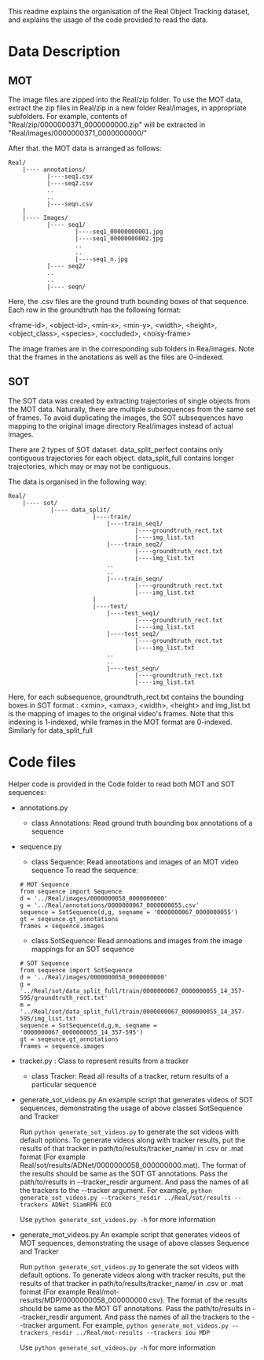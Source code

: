 This readme explains the organisation of the Real Object Tracking dataset, 
and explains the usage of the code provided to read the data.
# Data Description
## MOT
The image files are zipped into the Real/zip folder. To use the MOT data, extract the zip files in Real/zip in a new folder Real/images, in appropriate subfolders. 
For example, contents of "Real/zip/0000000371_0000000000.zip" will be extracted in "Real/images/0000000371_0000000000/"

After that. the MOT data is arranged as follows:
```
Real/
    |---- annotations/
           |----seq1.csv
           |----seq2.csv
           ..
           ..
           |----seqn.csv
    |
    |---- Images/
           |---- seq1/
                   |----seq1_00000000001.jpg
                   |----seq1_00000000002.jpg
                   ..
                   ..
                   |----seq1_n.jpg
           |---- seq2/
           ..
           ..
           |---- seqn/
```

Here, the .csv files are the ground truth bounding boxes of that sequence. Each row in the groundtruth has the following format:

\<frame-id\>, \<object-id\>, \<min-x\>, \<min-y\>, \<width\>, \<height\>, \<object_class\>, \<species\>, \<occluded\>, \<noisy-frame\>

The image frames are in the corresponding sub folders in Rea/images. Note that the frames in the anotations as well as the files are 0-indexed.

## SOT
The SOT data was created by extracting trajectories of single objects from the MOT data. Naturally, there are multiple subsequences from the same set of frames. To avoid duplicating the images, the SOT subsequences have mapping to the original image directory Real/images instead of actual images.

There are 2 types of SOT dataset. data_split_perfect contains only contiguous trajectories for each object.
data_split_full contains longer trajectories, which may or may not be contiguous. 

The data is organised in the following way:

```
Real/
    |---- sot/
            |---- data_split/
                        |----train/
                            |----train_seq1/
                                    |----groundtruth_rect.txt
                                    |----img_list.txt
                            |----train_seq2/
                                    |----groundtruth_rect.txt
                                    |----img_list.txt
                            ..
                            ..
                            |----train_seqn/
                                    |----groundtruth_rect.txt
                                    |----img_list.txt
                        |                    
                        |----test/
                            |----test_seq1/
                                    |----groundtruth_rect.txt
                                    |----img_list.txt
                            |----test_seq2/
                                    |----groundtruth_rect.txt
                                    |----img_list.txt
                            ..
                            ..
                            |----test_seqn/
                                    |----groundtruth_rect.txt
                                    |----img_list.txt
```

Here, for each subsequence, groundtruth_rect.txt contains the bounding boxes in SOT format : \<xmin\>, \<xmax\>, \<width\>, \<height\>
and img_list.txt is the mapping of images to the original video's frames. Note that this indexing is 1-indexed, while
frames in the MOT format are 0-indexed. Similarly for data_split_full


# Code files
Helper code is provided in the Code folder to read both MOT and SOT sequences:
- annotations.py 
    * class Annotations: Read ground truth bounding box annotations of a sequence
- sequence.py
    * class Sequence: Read annotations and images of an MOT video sequence
    To read the sequence:
    ```
    # MOT Sequence
    from sequence import Sequence
    d = '../Real/images/0000000058_0000000000'
    g = '../Real/annotations/0000000067_0000000055.csv'
    sequence = SotSequence(d,g, seqname = '0000000067_0000000055')
    gt = seqeunce.gt_annotations
    frames = sequence.images
    ```
    
    * class SotSequence: Read annoations and images from the image mappings for an SOT sequence
    ```
    # SOT Sequence
    from sequence import SotSequence
    d = '../Real/images/0000000058_0000000000'
    g = '../Real/sot/data_split_full/train/0000000067_0000000055_14_357-595/groundtruth_rect.txt'
    m = '../Real/sot/data_split_full/train/0000000067_0000000055_14_357-595/img_list.txt
    sequence = SotSequence(d,g,m, seqname = '0000000067_0000000055_14_357-595')
    gt = seqeunce.gt_annotations
    frames = sequence.images
    ```

- tracker.py : Class to represent results from a tracker
    * class Tracker: Read all results of a tracker, return results of a particular sequence
- generate_sot_videos.py
    An example script that generates videos of SOT sequences, demonstrating the usage of above classes SotSequence and Tracker

    Run `python generate_sot_videos.py` to generate the sot videos with default options.
    To generate videos along with tracker results, put the results of that tracker in path/to/results/tracker_name/ in .csv or .mat format (For example Real/sot/results/ADNet/0000000058_000000000.mat). The format of the results should be same as the SOT GT annotations. Pass the path/to/results in --tracker_resdir argument. And pass the names of all the trackers to the --tracker argument. For example, `python generate_sot_videos.py --trackers_resdir ../Real/sot/results --trackers ADNet SiamRPN ECO`
    
    Use `python generate_sot_videos.py -h` for more information
- generate_mot_videos.py
    An example script that generates videos of MOT sequences, demonstrating the usage of above classes Sequence and Tracker

    Run `python generate_sot_videos.py` to generate the sot videos with default options.
    To generate videos along with tracker results, put the results of that tracker in path/to/results/tracker_name/ in .csv or .mat format (For example Real/mot-results/MDP/0000000058_000000000.csv). The format of the results should be same as the MOT GT annotations. Pass the path/to/results in --tracker_resdir argument. And pass the names of all the trackers to the --tracker argument. For example, `python generate_mot_videos.py --trackers_resdir ../Real/mot-results --trackers iou MDP`

    Use `python generate_sot_videos.py -h` for more information
